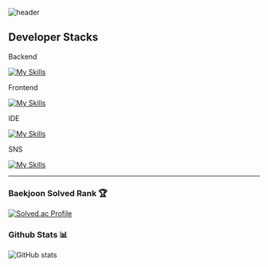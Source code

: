 ![header](https://capsule-render.vercel.app/api?type=transparent&color=000000&height=150&section=header&text=Welcome_in_yunho_island!&fontColor=8bb9e3&fontSize=40&animation=fadeIn&fontAlignY=55)


## Developer Stacks

Backend

[![My Skills](https://skillicons.dev/icons?i=java,py,c,cpp)](https://skillicons.dev)



Frontend

[![My Skills](https://skillicons.dev/icons?i=js,html,css)](https://skillicons.dev)

IDE

[![My Skills](https://skillicons.dev/icons?i=idea,pycharm,xcode,visualstudio,vscode)](https://skillicons.dev)

SNS

    
[![My Skills](https://skillicons.dev/icons?i=github,git,instagram,notion,obsidian)](https://skillicons.dev)


---
<div>
	
### Baekjoon Solved Rank 🏆
[![Solved.ac Profile](http://mazassumnida.wtf/api/v2/generate_badge?boj=cyunho62100)](https://solved.ac/cyunho62100)


### Github Stats 📊
![GitHub stats](https://github-readme-stats.vercel.app/api?username=yunhoch0i&show_icons=true&theme=radical)

